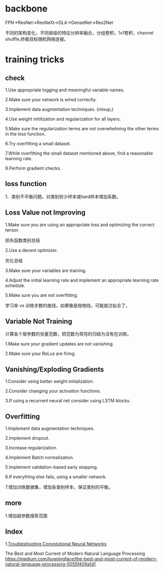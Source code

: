# backbone
FPN->ResNet->ResNeXt->DLA->DenseNet->Res2Net

不同的架构变化，不同层级的特征分辨率融合，分组卷积，1x1卷积，channel shuffle,终极目标随机网络连接。


# training tricks

## check 

1.Use appropriate logging and meaningful variable names.
 
2.Make sure your network is wired correctly.

3.Implement data augmentation techniques. (mixup,)

4.Use weight initilization and regularization for all layers. 

5.Make sure the regularization terms are not overwhelming the other terms in the loss function.

6.Try overfitting a small dataset.

7.While overfitting the small dataset mentioned above, find a reasonable learning rate. 

8.Perform gradient checks.


## loss function

1、类别不平衡问题。对类别较少样本或hard样本增加系数。

## Loss Value not Improving

1.Make sure you are using an appropriate loss and optimizing the correct tensor.

损失函数类别总结

2.Use a decent optimizer. 

优化总结

3.Make sure your variables are training. 

4.Adjust the initial learning rate and implement an appropriate learning rate schedule. 

5.Make sure you are not overfitting.

学习率 vs 训练步数的曲线，如果像是抛物线，可能就过拟合了。

## Variable Not Training

计算各个层参数的张量范数，把范数为常亮的归结为没有在训练。

1.Make sure your gradient updates are not vanishing.

2.Make sure your ReLus are firing.

## Vanishing/Exploding Gradients

1.Consider using better weight initialization. 

2.Consider changing your activation functions. 

3.If using a recurrent neural net consider using LSTM blocks.

## Overfitting

1.Implement data augmentation techniques.

2.Implement dropout. 

3.Increase regularization.

4.Implement Batch normalization. 

5.Implement validation-based early stopping. 

6.If everything else fails, using a smaller network.

7.增加训练数据集，增加各类别样本，保证类别的平衡。

## more

1.增加超参数搜索范围

## Index 

1.[Troubleshooting Convolutional Neural Networks](https://gist.github.com/zeyademam/0f60821a0d36ea44eef496633b4430fc#before-troubleshooting)

The Best and Most Current of Modern Natural Language Processing
https://medium.com/huggingface/the-best-and-most-current-of-modern-natural-language-processing-5055f409a1d1
